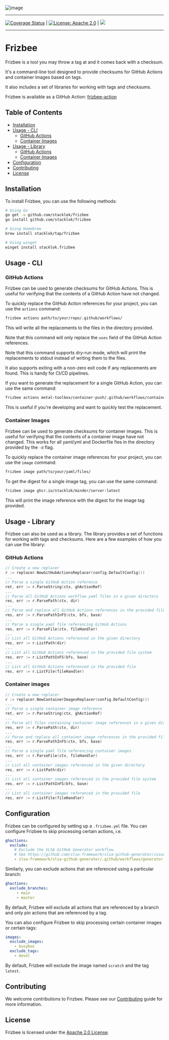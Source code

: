 ![image](https://github.com/stacklok/frizbee/assets/16540482/35034046-d962-475d-b8e2-67b7625f2a60)

---
[![Coverage Status](https://coveralls.io/repos/github/stacklok/frizbee/badge.svg?branch=main)](https://coveralls.io/github/stacklok/frizbee?branch=main) | [![License: Apache 2.0](https://img.shields.io/badge/License-Apache2.0-brightgreen.svg)](https://opensource.org/licenses/Apache-2.0) | [![](https://dcbadge.vercel.app/api/server/RkzVuTp3WK?logo=discord&label=Discord&color=5865&style=flat)](https://discord.gg/RkzVuTp3WK)

---
# Frizbee

Frizbee is a tool you may throw a tag at and it comes back with a checksum.

It's a command-line tool designed to provide checksums for GitHub Actions
and container images based on tags.

It also includes a set of libraries for working with tags and checksums.

Frizbee is available as a GitHub Action: [frizbee-action](https://github.com/marketplace/actions/frizbee-action)

## Table of Contents

- [Installation](#installation)
- [Usage - CLI](#usage---cli)
  - [GitHub Actions](#github-actions)
  - [Container Images](#container-images)
- [Usage - Library](#usage---library)
  - [GitHub Actions](#github-actions)
  - [Container Images](#container-images)
- [Configuration](#configuration)
- [Contributing](#contributing)
- [License](#license)

## Installation

To install Frizbee, you can use the following methods:

```bash
# Using Go
go get -u github.com/stacklok/frizbee
go install github.com/stacklok/frizbee

# Using Homebrew
brew install stacklok/tap/frizbee

# Using winget
winget install stacklok.frizbee
```

## Usage - CLI

### GitHub Actions

Frizbee can be used to generate checksums for GitHub Actions. This is useful
for verifying that the contents of a GitHub Action have not changed.

To quickly replace the GitHub Action references for your project, you can use
the `actions` command:

```bash
frizbee actions path/to/your/repo/.github/workflows/
```

This will write all the replacements to the files in the directory provided.

Note that this command will only replace the `uses` field of the GitHub Action
references.

Note that this command supports dry-run mode, which will print the replacements
to stdout instead of writing them to the files.

It also supports exiting with a non-zero exit code if any replacements are found. 
This is handy for CI/CD pipelines.

If you want to generate the replacement for a single GitHub Action, you can use the
same command:

```bash
frizbee actions metal-toolbox/container-push/.github/workflows/container-push.yml@main
```

This is useful if you're developing and want to quickly test the replacement.

### Container Images

Frizbee can be used to generate checksums for container images. This is useful
for verifying that the contents of a container image have not changed. This works
for all yaml/yml and Dockerfile fies in the directory provided by the `-d` flag.

To quickly replace the container image references for your project, you can use
the `image` command:

```bash
frizbee image path/to/your/yaml/files/
```

To get the digest for a single image tag, you can use the same command:

```bash
frizbee image ghcr.io/stacklok/minder/server:latest
```

This will print the image reference with the digest for the image tag provided.

## Usage - Library

Frizbee can also be used as a library. The library provides a set of functions
for working with tags and checksums. Here are a few examples of how you can use
the library:

### GitHub Actions

```go
// Create a new replacer
r := replacer.NewGitHubActionsReplacer(config.DefaultConfig())
...
// Parse a single GitHub Action reference
ret, err := r.ParseString(ctx, ghActionRef)
...
// Parse all GitHub Actions workflow yaml files in a given directory
res, err := r.ParsePath(ctx, dir)
...
// Parse and replace all GitHub Actions references in the provided file system
res, err := r.ParsePathInFS(ctx, bfs, base)
...
// Parse a single yaml file referencing GitHub Actions
res, err := r.ParseFile(ctx, fileHandler)
...
// List all GitHub Actions referenced in the given directory
res, err := r.ListPath(dir)
...
// List all GitHub Actions referenced in the provided file system
res, err := r.ListPathInFS(bfs, base)
...
// List all GitHub Actions referenced in the provided file
res, err := r.ListFile(fileHandler)
```

### Container images 

```go
// Create a new replacer
r := replacer.NewContainerImagesReplacer(config.DefaultConfig())
...
// Parse a single container image reference
ret, err := r.ParseString(ctx, ghActionRef)
...
// Parse all files containing container image references in a given directory
res, err := r.ParsePath(ctx, dir)
...
// Parse and replace all container image references in the provided file system
res, err := r.ParsePathInFS(ctx, bfs, base)
...
// Parse a single yaml file referencing container images
res, err := r.ParseFile(ctx, fileHandler)
...
// List all container images referenced in the given directory
res, err := r.ListPath(dir)
...
// List all container images referenced in the provided file system
res, err := r.ListPathInFS(bfs, base)
...
// List all container images referenced in the provided file
res, err := r.ListFile(fileHandler)
```

## Configuration

Frizbee can be configured by setting up a `.frizbee.yml` file. 
You can configure Frizbee to skip processing certain actions, i.e.

```yml
ghactions:
  exclude:
    # Exclude the SLSA GitHub Generator workflow.
    # See https://github.com/slsa-framework/slsa-github-generator/issues/2993
    - slsa-framework/slsa-github-generator/.github/workflows/generator_generic_slsa3.yml

```

Similarly, you can exclude actions that are referenced using a particular branch:
```yml
ghactions:
  exclude_branches:
     - main
     - master
```
By default, Frizbee will exclude all actions that are referenced by a branch and only pin actions that are referenced by a tag.

You can also configure Frizbee to skip processing certain container images or certain tags:
```yml
images:
  exclude_images:
    - busybox
  exclude_tags:
    - devel
```
By default, Frizbee will exclude the image named `scratch` and the tag `latest`.

## Contributing

We welcome contributions to Frizbee. Please see our [Contributing](./CONTRIBUTING.md) guide for more information.

## License

Frizbee is licensed under the [Apache 2.0 License](./LICENSE).
